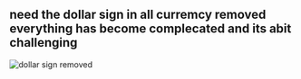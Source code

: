 ## need the dollar sign in all curremcy removed everything has become complecated and its abit challenging
![dollar sign removed](https://github.com/user-attachments/assets/266281c7-f6dd-4832-beda-0b913aea152c)
